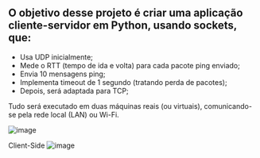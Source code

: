 ## O objetivo desse projeto é criar uma aplicação cliente-servidor em Python, usando sockets, que:

* Usa UDP inicialmente;
* Mede o RTT (tempo de ida e volta) para cada pacote ping enviado;
* Envia 10 mensagens ping;
* Implementa timeout de 1 segundo (tratando perda de pacotes);
* Depois, será adaptada para TCP;

Tudo será executado em duas máquinas reais (ou virtuais), comunicando-se pela rede local (LAN) ou Wi-Fi.

![image](https://github.com/user-attachments/assets/606097ac-87da-4c2f-a040-eddd4e25a2ce)

Client-Side
![image](https://github.com/user-attachments/assets/3ca60886-d758-4871-9bd6-aebb1db3f77a)

